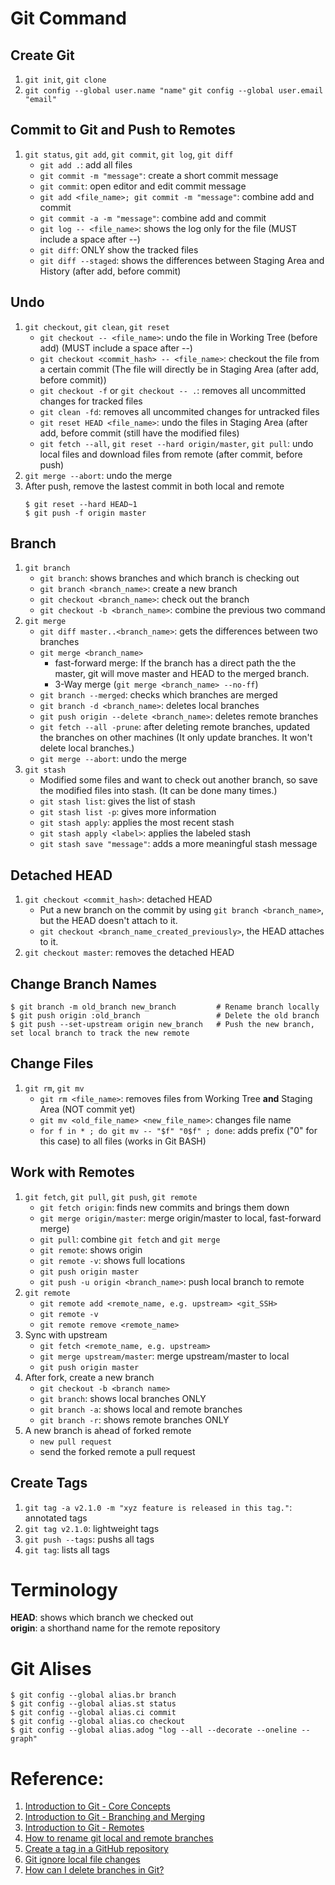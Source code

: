 # Git Command
## Create Git
1. `git init`, `git clone`
2. `git config --global user.name "name"`
   `git config --global user.email "email"`
## Commit to Git and Push to Remotes
1. `git status`, `git add`, `git commit`, `git log`, `git diff`
   - `git add .`: add all files
   - `git commit -m "message"`: create a short commit message
   - `git commit`: open editor and edit commit message
   - `git add <file_name>; git commit -m "message"`: combine add and commit
   - `git commit -a -m "message"`: combine add and commit
   - `git log -- <file_name>`: shows the log only for the file (MUST include a space after --)
   - `git diff`: ONLY show the tracked files
   - `git diff --staged`: shows the differences between Staging Area and History (after add, before commit)
## Undo
1. `git checkout`, `git clean`, `git reset`
   - `git checkout -- <file_name>`: undo the file in Working Tree (before add) (MUST include a space after --)
   - `git checkout <commit_hash> -- <file_name>`: checkout the file from a certain commit (The file will directly be in Staging Area (after add, before commit))
   - `git checkout -f` or `git checkout -- .`: removes all uncommitted changes for tracked files
   - `git clean -fd`: removes all uncommited changes for untracked files
   - `git reset HEAD <file_name>`: undo the files in Staging Area (after add, before commit (still have the modified files)
   - `git fetch --all`, `git reset --hard origin/master`, `git pull`: undo local files and download files from remote (after commit, before push)
2. `git merge --abort`: undo the merge
3. After push, remove the lastest commit in both local and remote
   ```
   $ git reset --hard HEAD~1
   $ git push -f origin master
   ```
## Branch
1. `git branch`
   - `git branch`: shows branches and which branch is checking out
   - `git branch <branch_name>`: create a new branch
   - `git checkout <branch_name>`: check out the branch
   - `git checkout -b <branch_name>`: combine the previous two command
2. `git merge`
   - `git diff master..<branch_name>`: gets the differences between two branches
   - `git merge <branch_name>`
     - fast-forward merge: If the branch has a direct path the the master, git will move master and HEAD to the merged branch.
     - 3-Way merge (`git merge <branch_name> --no-ff`)
   - `git branch --merged`: checks which branches are merged
   - `git branch -d <branch_name>`: deletes local branches
   - `git push origin --delete <branch_name>`: deletes remote branches
   - `git fetch --all -prune`: after deleting remote branches, updated the branches on other machines (It only update branches. It won't delete local branches.)
   - `git merge --abort`: undo the merge
3. `git stash`
   - Modified some files and want to check out another branch, so save the modified files into stash. (It can be done many times.)
   - `git stash list`: gives the list of stash
   - `git stash list -p`: gives more information
   - `git stash apply`: applies the most recent stash
   - `git stash apply <label>`: applies the labeled stash
   - `git stash save "message"`: adds a more meaningful stash message
## Detached HEAD
1. `git checkout <commit_hash>`: detached HEAD
   - Put a new branch on the commit by using `git branch <branch_name>`, but the HEAD doesn't attach to it.
   - `git checkout <branch_name_created_previously>`, the HEAD attaches to it.
2. `git checkout master`: removes the detached HEAD
## Change Branch Names
```
$ git branch -m old_branch new_branch         # Rename branch locally
$ git push origin :old_branch                 # Delete the old branch
$ git push --set-upstream origin new_branch   # Push the new branch, set local branch to track the new remote
```
## Change Files
1. `git rm`, `git mv`
   - `git rm <file_name>`: removes files from Working Tree **and** Staging Area (NOT commit yet)
   - `git mv <old_file_name> <new_file_name>`: changes file name
   - `for f in * ; do git mv -- "$f" "0$f" ; done`: adds prefix ("0" for this case) to all files (works in Git BASH)
## Work with Remotes
1. `git fetch`, `git pull`, `git push`, `git remote`
   - `git fetch origin`: finds new commits and brings them down
   - `git merge origin/master`: merge origin/master to local, fast-forward merge)
   - `git pull`: combine `git fetch` and `git merge`
   - `git remote`: shows origin
   - `git remote -v`: shows full locations
   - `git push origin master`
   - `git push -u origin <branch_name>`: push local branch to remote
2. `git remote`
   - `git remote add <remote_name, e.g. upstream> <git_SSH>`
   - `git remote -v`
   - `git remote remove <remote_name>`
3. Sync with upstream
   - `git fetch <remote_name, e.g. upstream>`
   - `git merge upstream/master`: merge upstream/master to local
   - `git push origin master`
4. After fork, create a new branch
   - `git checkout -b <branch name>`
   - `git branch`: shows local branches ONLY
   - `git branch -a`: shows local and remote branches
   - `git branch -r`: shows remote branches ONLY
5. A new branch is ahead of forked remote
   - `new pull request`
   - send the forked remote a pull request
## Create Tags
1. `git tag -a v2.1.0 -m "xyz feature is released in this tag."`: annotated tags
2. `git tag v2.1.0`: lightweight tags
3. `git push --tags`: pushs all tags
4. `git tag`: lists all tags
# Terminology
**HEAD**: shows which branch we checked out  
**origin**: a shorthand name for the remote repository
# Git Alises
```
$ git config --global alias.br branch
$ git config --global alias.st status
$ git config --global alias.ci commit
$ git config --global alias.co checkout
$ git config --global alias.adog "log --all --decorate --oneline --graph"
```
# Reference:
1. [Introduction to Git - Core Concepts](https://www.youtube.com/watch?v=uR6G2v_WsRA)
2. [Introduction to Git - Branching and Merging](https://www.youtube.com/watch?v=FyAAIHHClqI)
3. [Introduction to Git - Remotes](https://www.youtube.com/watch?v=Gg4bLk8cGNo)
4. [How to rename git local and remote branches](https://www.w3docs.com/snippets/git/how-to-rename-git-local-and-remote-branches.html)
5. [Create a tag in a GitHub repository](https://stackoverflow.com/questions/18216991/create-a-tag-in-a-github-repository)
6. [Git ignore local file changes](https://stackoverflow.com/questions/24983762/git-ignore-local-file-changes/24983863)
7. [How can I delete branches in Git?](https://www.git-tower.com/learn/git/faq/delete-remote-branch)
